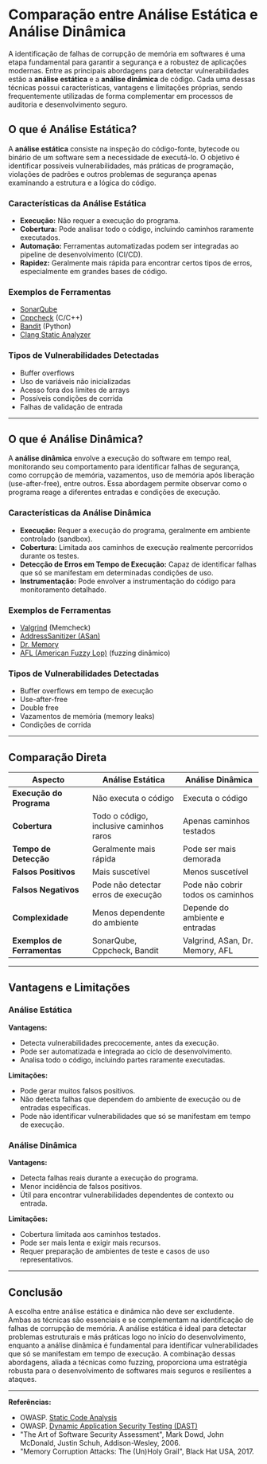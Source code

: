 # Comparação entre Análise Estática e Análise Dinâmica

A identificação de falhas de corrupção de memória em softwares é uma etapa fundamental para garantir a segurança e a robustez de aplicações modernas. Entre as principais abordagens para detectar vulnerabilidades estão a **análise estática** e a **análise dinâmica** de código. Cada uma dessas técnicas possui características, vantagens e limitações próprias, sendo frequentemente utilizadas de forma complementar em processos de auditoria e desenvolvimento seguro.

## O que é Análise Estática?

A **análise estática** consiste na inspeção do código-fonte, bytecode ou binário de um software sem a necessidade de executá-lo. O objetivo é identificar possíveis vulnerabilidades, más práticas de programação, violações de padrões e outros problemas de segurança apenas examinando a estrutura e a lógica do código.

### Características da Análise Estática

- **Execução:** Não requer a execução do programa.
- **Cobertura:** Pode analisar todo o código, incluindo caminhos raramente executados.
- **Automação:** Ferramentas automatizadas podem ser integradas ao pipeline de desenvolvimento (CI/CD).
- **Rapidez:** Geralmente mais rápida para encontrar certos tipos de erros, especialmente em grandes bases de código.

### Exemplos de Ferramentas

- [SonarQube](https://www.sonarqube.org/)
- [Cppcheck](http://cppcheck.sourceforge.net/) (C/C++)
- [Bandit](https://bandit.readthedocs.io/en/latest/) (Python)
- [Clang Static Analyzer](https://clang-analyzer.llvm.org/)

### Tipos de Vulnerabilidades Detectadas

- Buffer overflows
- Uso de variáveis não inicializadas
- Acesso fora dos limites de arrays
- Possíveis condições de corrida
- Falhas de validação de entrada

---

## O que é Análise Dinâmica?

A **análise dinâmica** envolve a execução do software em tempo real, monitorando seu comportamento para identificar falhas de segurança, como corrupção de memória, vazamentos, uso de memória após liberação (use-after-free), entre outros. Essa abordagem permite observar como o programa reage a diferentes entradas e condições de execução.

### Características da Análise Dinâmica

- **Execução:** Requer a execução do programa, geralmente em ambiente controlado (sandbox).
- **Cobertura:** Limitada aos caminhos de execução realmente percorridos durante os testes.
- **Detecção de Erros em Tempo de Execução:** Capaz de identificar falhas que só se manifestam em determinadas condições de uso.
- **Instrumentação:** Pode envolver a instrumentação do código para monitoramento detalhado.

### Exemplos de Ferramentas

- [Valgrind](https://valgrind.org/) (Memcheck)
- [AddressSanitizer (ASan)](https://clang.llvm.org/docs/AddressSanitizer.html)
- [Dr. Memory](https://drmemory.org/)
- [AFL (American Fuzzy Lop)](https://lcamtuf.coredump.cx/afl/) (fuzzing dinâmico)

### Tipos de Vulnerabilidades Detectadas

- Buffer overflows em tempo de execução
- Use-after-free
- Double free
- Vazamentos de memória (memory leaks)
- Condições de corrida

---

## Comparação Direta

| Aspecto                  | Análise Estática                        | Análise Dinâmica                        |
|--------------------------|-----------------------------------------|-----------------------------------------|
| **Execução do Programa** | Não executa o código                    | Executa o código                        |
| **Cobertura**            | Todo o código, inclusive caminhos raros | Apenas caminhos testados                |
| **Tempo de Detecção**    | Geralmente mais rápida                  | Pode ser mais demorada                  |
| **Falsos Positivos**     | Mais suscetível                         | Menos suscetível                        |
| **Falsos Negativos**     | Pode não detectar erros de execução     | Pode não cobrir todos os caminhos       |
| **Complexidade**         | Menos dependente do ambiente            | Depende do ambiente e entradas          |
| **Exemplos de Ferramentas** | SonarQube, Cppcheck, Bandit          | Valgrind, ASan, Dr. Memory, AFL         |

---

## Vantagens e Limitações

### Análise Estática

**Vantagens:**
- Detecta vulnerabilidades precocemente, antes da execução.
- Pode ser automatizada e integrada ao ciclo de desenvolvimento.
- Analisa todo o código, incluindo partes raramente executadas.

**Limitações:**
- Pode gerar muitos falsos positivos.
- Não detecta falhas que dependem do ambiente de execução ou de entradas específicas.
- Pode não identificar vulnerabilidades que só se manifestam em tempo de execução.

### Análise Dinâmica

**Vantagens:**
- Detecta falhas reais durante a execução do programa.
- Menor incidência de falsos positivos.
- Útil para encontrar vulnerabilidades dependentes de contexto ou entrada.

**Limitações:**
- Cobertura limitada aos caminhos testados.
- Pode ser mais lenta e exigir mais recursos.
- Requer preparação de ambientes de teste e casos de uso representativos.

---

## Conclusão

A escolha entre análise estática e dinâmica não deve ser excludente. Ambas as técnicas são essenciais e se complementam na identificação de falhas de corrupção de memória. A análise estática é ideal para detectar problemas estruturais e más práticas logo no início do desenvolvimento, enquanto a análise dinâmica é fundamental para identificar vulnerabilidades que só se manifestam em tempo de execução. A combinação dessas abordagens, aliada a técnicas como fuzzing, proporciona uma estratégia robusta para o desenvolvimento de softwares mais seguros e resilientes a ataques.

---

**Referências:**

- OWASP. [Static Code Analysis](https://owasp.org/www-community/controls/Static_Code_Analysis)
- OWASP. [Dynamic Application Security Testing (DAST)](https://owasp.org/www-community/controls/Dynamic_Application_Security_Testing)
- "The Art of Software Security Assessment", Mark Dowd, John McDonald, Justin Schuh, Addison-Wesley, 2006.
- "Memory Corruption Attacks: The (Un)Holy Grail", Black Hat USA, 2017.